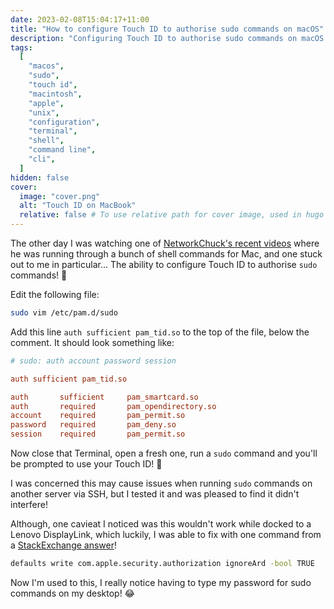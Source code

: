 ```yaml
---
date: 2023-02-08T15:04:17+11:00
title: "How to configure Touch ID to authorise sudo commands on macOS"
description: "Configuring Touch ID to authorise sudo commands on macOS (at a system-wide scope)"
tags:
  [
    "macos",
    "sudo",
    "touch id",
    "macintosh",
    "apple",
    "unix",
    "configuration",
    "terminal",
    "shell",
    "command line",
    "cli",
  ]
hidden: false
cover:
  image: "cover.png"
  alt: "Touch ID on MacBook"
  relative: false # To use relative path for cover image, used in hugo Page-bundles
---
```


The other day I was watching one of [NetworkChuck's recent videos](https://www.youtube.com/watch?v=qOrlYzqXPa8) where he was running through a bunch of shell commands for Mac, and one stuck out to me in particular... The ability to configure Touch ID to authorise `sudo` commands! 🤯

Edit the following file:

```bash
sudo vim /etc/pam.d/sudo
```

Add this line `auth sufficient pam_tid.so` to the top of the file, below the comment. It should look something like:

```conf
# sudo: auth account password session

auth sufficient pam_tid.so

auth       sufficient     pam_smartcard.so
auth       required       pam_opendirectory.so
account    required       pam_permit.so
password   required       pam_deny.so
session    required       pam_permit.so
```

Now close that Terminal, open a fresh one, run a `sudo` command and you'll be prompted to use your Touch ID! 🎉

I was concerned this may cause issues when running `sudo` commands on another server via SSH, but I tested it and was pleased to find it didn't interfere!

Although, one cavieat I noticed was this wouldn't work while docked to a Lenovo DisplayLink, which luckily, I was able to fix with one command from a [StackExchange answer](https://apple.stackexchange.com/a/444202/465731)!

```bash
defaults write com.apple.security.authorization ignoreArd -bool TRUE
```

Now I'm used to this, I really notice having to type my password for sudo commands on my desktop! 😂

